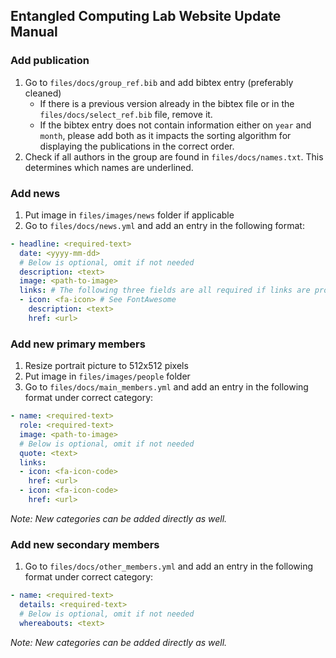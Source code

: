 ## Entangled Computing Lab Website Update Manual

### Add publication

1. Go to `files/docs/group_ref.bib` and add bibtex entry (preferably cleaned)
    - If there is a previous version already in the bibtex file or in the `files/docs/select_ref.bib` file, remove it.
    - If the bibtex entry does not contain information either on `year` and `month`, please add both as it impacts the sorting algorithm for displaying the publications in the correct order.
1. Check if all authors in the group are found in `files/docs/names.txt`. This determines which names are underlined.

### Add news 

1. Put image in `files/images/news` folder if applicable
1. Go to `files/docs/news.yml` and add an entry in the following format:
```yml
- headline: <required-text>
  date: <yyyy-mm-dd>
  # Below is optional, omit if not needed
  description: <text>
  image: <path-to-image>
  links: # The following three fields are all required if links are provided.
  - icon: <fa-icon> # See FontAwesome
    description: <text>
    href: <url>
```

### Add new primary members 

1. Resize portrait picture to 512x512 pixels
1. Put image in `files/images/people` folder 
1. Go to `files/docs/main_members.yml` and add an entry in the following format under correct category:
```yaml
- name: <required-text>
  role: <required-text>
  image: <path-to-image>
  # Below is optional, omit if not needed
  quote: <text>
  links:
  - icon: <fa-icon-code>
    href: <url>
  - icon: <fa-icon-code>
    href: <url>
```

_Note: New categories can be added directly as well._

### Add new secondary members 

1. Go to `files/docs/other_members.yml` and add an entry in the following format under correct category:
```yml
- name: <required-text>
  details: <required-text>
  # Below is optional, omit if not needed
  whereabouts: <text>
```

_Note: New categories can be added directly as well._



